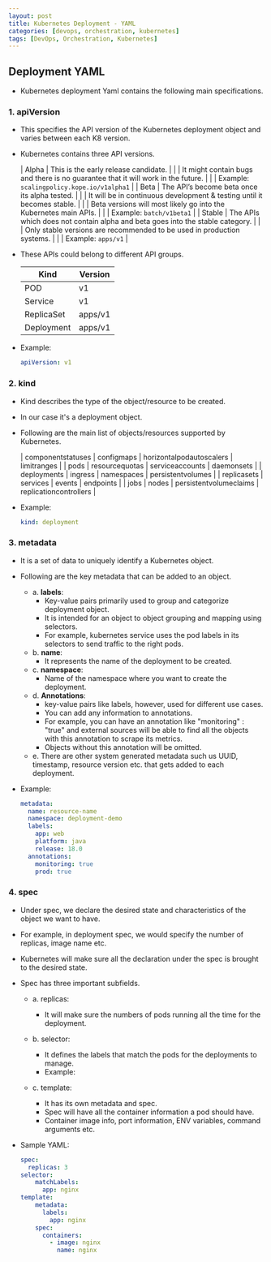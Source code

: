 ```yaml
---
layout: post
title: Kubernetes Deployment - YAML
categories: [devops, orchestration, kubernetes]
tags: [DevOps, Orchestration, Kubernetes]
---
```


## Deployment YAML

- Kubernetes deployment Yaml contains the following main specifications.

### 1. **apiVersion**

- This specifies the API version of the Kubernetes deployment object and varies between each K8 version.
- Kubernetes contains three API versions.

  | Alpha | This is the early release candidate. |
  | | It might contain bugs and there is no guarantee that it will work in the future. |
  | | Example: `scalingpolicy.kope.io/v1alpha1` |
  | Beta | The API’s become beta once its alpha tested. |
  | | It will be in continuous development & testing until it becomes stable. |
  | | Beta versions will most likely go into the Kubernetes main APIs. |
  | | Example: `batch/v1beta1` |
  | Stable | The APIs which does not contain alpha and beta goes into the stable category. |
  | | Only stable versions are recommended to be used in production systems. |
  | | Example: `apps/v1` |

- These APIs could belong to different API groups.

  | Kind       | Version   |
  |------------|-----------|
  | POD        | v1        |
  | Service    | v1        |
  | ReplicaSet | apps/v1   |
  | Deployment | apps/v1   |

- Example:

  ```yaml
  apiVersion: v1
  ```

### 2. kind

- Kind describes the type of the object/resource to be created.
- In our case it's a deployment object.
- Following are the main list of objects/resources supported by Kubernetes.

  | componentstatuses | configmaps | horizontalpodautoscalers | limitranges |
  | pods | resourcequotas | serviceaccounts | daemonsets |
  | deployments | ingress | namespaces | persistentvolumes |
  | replicasets | services | events | endpoints |
  | jobs | nodes | persistentvolumeclaims | replicationcontrollers |

- Example:
  
  ```yaml
  kind: deployment
  ```

### 3. metadata

- It is a set of data to uniquely identify a Kubernetes object.
- Following are the key metadata that can be added to an object.
  - a. **labels**:
    - Key-value pairs primarily used to group and categorize deployment object.
    - It is intended for an object to object grouping and mapping using selectors.
    - For example, kubernetes service uses the pod labels in its selectors to send traffic to the right pods.
  - b. **name**:
    - It represents the name of the deployment to be created.
  - c. **namespace**:
    - Name of the namespace where you want to create the deployment.
  - d. **Annotations**:
    - key-value pairs like labels, however, used for different use cases.
    - You can add any information to annotations.
    - For example, you can have an annotation like "monitoring" : "true" and external sources will be able to find all the objects with this annotation to scrape its metrics.
    - Objects without this annotation will be omitted.
  - e. There are other system generated metadata such us UUID, timestamp, resource version etc. that gets added to each deployment.

- Example:

  ```yaml
  metadata:
    name: resource-name
    namespace: deployment-demo
    labels:
      app: web
      platform: java
      release: 18.0
    annotations:
      monitoring: true
      prod: true
  ```

### 4. spec

- Under spec, we declare the desired state and characteristics of the object we want to have.
- For example, in deployment spec, we would specify the number of replicas, image name etc.
- Kubernetes will make sure all the declaration under the spec is brought to the desired state.
- Spec has three important subfields.
  - a. replicas:
    - It will make sure the numbers of pods running all the time for the deployment.
  - b. selector:
    - It defines the labels that match the pods for the deployments to manage.
    - Example:

  - c. template:
    - It has its own metadata and spec.
    - Spec will have all the container information a pod should have.
    - Container image info, port information, ENV variables, command arguments etc.

- Sample YAML:

  ```yaml
  spec:
    replicas: 3
  selector:
      matchLabels:
        app: nginx    
  template:
      metadata:
        labels:
          app: nginx
      spec:
        containers:
          - image: nginx
            name: nginx
  ```
